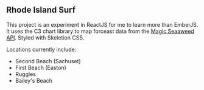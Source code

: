 ## Rhode Island Surf
This project is an experiment in ReactJS for me to learn more than EmberJS. It uses the C3 chart library to map forceast data from the [Magic Seaaweed API](https://magicseaweed.com). Styled with Skeletion CSS.

Locations currently include:
* Second Beach (Sachuset)
* First Beach (Easton)
* Ruggles
* Bailey's Beach
